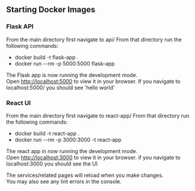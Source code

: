 ## Starting Docker Images

### Flask API

From the main directory first navigate to api/
From that directory run the following commands:
  * docker build -t flask-app .
  * docker run --rm -p 5000:5000 flask-app

The Flask app is now running the development mode.\
Open [http://localhost:5000](http://localhost:5000) to view it in your browser.
If you navigate to localhost:5000/ you should see 'hello world'

### React UI

From the main directory first navigate to react-app/
From that directory run the following commands:
  * docker build -t react-app .
  * docker run --rm -p 3000:3000 -t react-app
  
The react app in now running the development mode.\
Open [http://localhost:3000](http://localhost:3000) to view it in your browser.
if you navigate to localhost:3000 you should see the UI
  
The services/related pages will reload when you make changes.\
You may also see any lint errors in the console.
